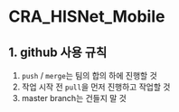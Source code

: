 # CRA_HISNet_Mobile

## 1. github 사용 규칙

1. `push` / `merge`는 팀의 합의 하에 진행할 것
2. 작업 시작 전 `pull`을 먼저 진행하고 작업할 것
3. master branch는 건들지 말 것 